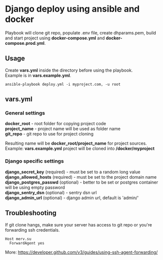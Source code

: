 # Django deploy using ansible and docker

Playbook will clone git repo, populate .env file, create dhparams.pem, build and
 start project using  **docker-compose.yml** and **docker-compose.prod.yml**.

## Usage

Create **vars.yml** inside the directory before using the playbook.  
Example is in **vars.example.yml**.

```
ansible-playbook deploy.yml -i myproject.com, -u root
```

## vars.yml

### General settings
**docker_root** - root folder for copying project code  
**project_name** - project name will be used as folder name  
**git_repo** - git repo to use for project cloning

Resulting name will be **docker_root/project_name** for project sources.  
Example: **vars.example.yml** project will be cloned into **/docker/myproject**


### Django specific settings

**django_secret_key** (required) - must be set to a random long value  
**django_allowed_hosts** (required) - must be set to the project domain name  
**django_postgres_passwd** (optional) - better to be set or postgres container
will be using empty password  
**django_sentry_dsn** (optional) - sentry dsn url  
**django_admin_url** (optional) - django admin url, default is 'admin/'

## Troubleshooting

If git clone hangs, make sure your server has access to git repo or
you're forwarding ssh credentials.

```
Host merv.su
  ForwardAgent yes
```

More: https://developer.github.com/v3/guides/using-ssh-agent-forwarding/
